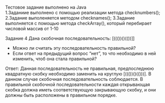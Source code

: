 
 Тестовое задание выполнено на Java<br>
1.Заданиие выполнено с помощью реализации метода  checknumbers();<br>
2.Задание выполеняется методом checknames();
3.Задание выполняется с помощью метода  checkArray(), который перебирает числовой массив от 1-10 


Задание 4 
Дана скобочная последовательность: [((())()(())]]
- Можно ли считать эту последовательность правильной?
- Если ответ на предыдущий вопрос “нет”, то что необходимо в ней изменить, чтоб она стала правильной?


Ответ: 
Данная последовательность не правильная, предпоследнюю квадратную скобку необходимо заменить на круглую  [((())()(()))]. В данном случае скобочная последовательность соблюдается. 
В правильной скобочной последовательности каждая открывающая скобка должна иметь соответствующую закрывающую скобку, и они должны быть расположены в правильном порядке.

